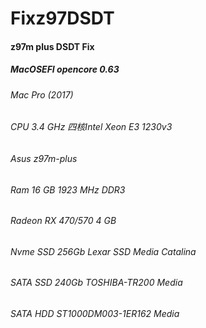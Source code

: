 # Fixz97DSDT
#### z97m plus DSDT Fix
##### MacOSEFI opencore 0.63

###### Mac Pro (2017)
###### CPU 3.4 GHz 四核Intel Xeon E3 1230v3
###### Asus z97m-plus
###### Ram 16 GB 1923 MHz DDR3
###### Radeon RX 470/570 4 GB
###### Nvme SSD 256Gb Lexar SSD Media Catalina
###### SATA SSD 240Gb TOSHIBA-TR200 Media
###### SATA HDD ST1000DM003-1ER162 Media